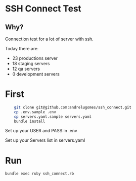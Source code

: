# SSH Connect Test

## Why?

Connection test for a lot of server with ssh.

Today there are:
 - 23 productions server
 - 18 staging servers
 - 12 qa servers
 - 0 development servers

# First

```bash
    git clone git@github.com:andrelugomes/ssh_connect.git
    cp .env.sample .env
    cp servers.yaml.sample servers.yaml
    bundle install
 ```
 Set up your USER and PASS in .env
 
 Set up your Servers list in servers.yaml
 
# Run

```bash
bundle exec ruby ssh_connect.rb
```
